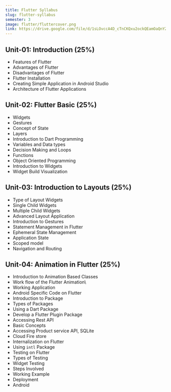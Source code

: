 ```yaml
---
title: Flutter Syllabus
slug: flutter-syllabus
semester: 3
image: flutter/fluttercover.png
link: https://drive.google.com/file/d/1sLOvccA4D_cTnCKQxu2ockQEamOaQnYZ/view?usp=sharing
---
```


## Unit-01: Introduction (25%)

- Features of Flutter
- Advantages of Flutter
- Disadvantages of Flutter
- Flutter Installation
- Creating Simple Application in Android Studio
- Architecture of Flutter Applications

## Unit-02: Flutter Basic (25%)

- Widgets
- Gestures
- Concept of State
- Layers
- Introduction to Dart Programming
- Variables and Data types
- Decision Making and Loops
- Functions
- Object Oriented Programming
- Introduction to Widgets
- Widget Build Visualization

## Unit-03: Introduction to Layouts (25%)

- Type of Layout Widgets
- Single Child Widgets
- Multiple Child Widgets
- Advanced Layout Application
- Introduction to Gestures
- Statement Management in Flutter
- Ephemeral State Management
- Application State
- Scoped model
- Navigation and Routing

## Unit-04: Animation in Flutter (25%)

- Introduction to Animation Based Classes
- Work flow of the Flutter Animation\
- Working Application
- Android Specific Code on Flutter
- Introduction to Package
- Types of Packages
- Using a Dart Package
- Develop a Flutter Plugin Package
- Accessing Rest API
- Basic Concepts
- Accessing Product service API, SQLite
- Cloud Fire store
- Internalization on Flutter
- Using `intl` Package
- Testing on Flutter
- Types of Testing
- Widget Testing
- Steps Involved
- Working Example
- Deployment
- Android
